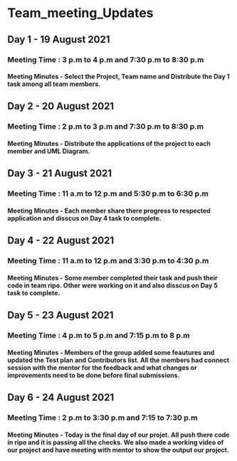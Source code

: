 # Team_meeting_Updates

## Day 1 - 19 August 2021

### Meeting Time : 3 p.m to 4 p.m  and   7:30 p.m to 8:30 p.m

#### Meeting Minutes - Select the Project, Team name and Distribute the Day 1 task among all team members.


## Day 2 - 20 August 2021

### Meeting Time : 2 p.m to 3 p.m  and   7:30 p.m to 8:30 p.m

#### Meeting Minutes - Distribute the applications of the project to each member and UML Diagram.


## Day 3 - 21 August 2021

### Meeting Time : 11 a.m to 12 p.m  and   5:30 p.m to 6:30 p.m

#### Meeting Minutes - Each member share there progress to respected application and disscus on Day 4 task to complete.  
                

## Day 4 - 22 August 2021

### Meeting Time : 11 a.m to 12 p.m  and   3:30 p.m to 4:30 p.m

#### Meeting Minutes - Some member completed their task and push their code in team ripo. Other were working on it and also disscus on Day 5 task to complete. 


## Day 5 - 23 August 2021

### Meeting Time : 4 p.m to 5 p.m  and   7:15 p.m to 8 p.m

#### Meeting Minutes - Members of the group added some feautures and updated the Test plan and Contributors list. All the members had connect session with the mentor for the feedback and what changes or improvements need to be done before final submissions. 


## Day 6 - 24 August 2021

### Meeting Time : 2 p.m to 3:30 p.m  and  7:15 to 7:30 p.m

#### Meeting Minutes - Today is the final day of our projet. All push there code in ripo and it is passing all the checks. We also made a working video of our project and have meeting with mentor to show the output our project.
